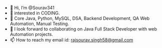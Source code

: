 - 👋 Hi, I’m @Sourav341
- 👀 interested in CODING.
- 🌱 Core Java, Python, MySQL, DSA, Backend Development, QA Web Automation, Manual Testing.
- 💞️ I look forward to collaborating on Java Full Stack Developer with web Automation projects.
- 📫 How to reach my email id: rajsourav.singh58@gmail.com

<!---
Sourav341/Sourav341 is a ✨ special ✨ repository because its `README.md` (this file) appears on your GitHub profile.
You can click the Preview link to take a look at your changes.
--->
